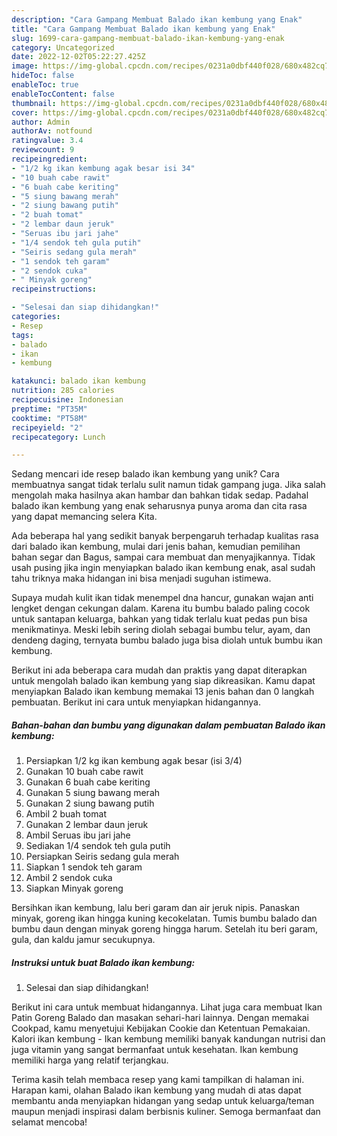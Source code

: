 ```yaml
---
description: "Cara Gampang Membuat Balado ikan kembung yang Enak"
title: "Cara Gampang Membuat Balado ikan kembung yang Enak"
slug: 1699-cara-gampang-membuat-balado-ikan-kembung-yang-enak
category: Uncategorized
date: 2022-12-02T05:22:27.425Z
image: https://img-global.cpcdn.com/recipes/0231a0dbf440f028/680x482cq70/balado-ikan-kembung-foto-resep-utama.jpg
hideToc: false
enableToc: true
enableTocContent: false
thumbnail: https://img-global.cpcdn.com/recipes/0231a0dbf440f028/680x482cq70/balado-ikan-kembung-foto-resep-utama.jpg
cover: https://img-global.cpcdn.com/recipes/0231a0dbf440f028/680x482cq70/balado-ikan-kembung-foto-resep-utama.jpg
author: Admin
authorAv: notfound
ratingvalue: 3.4
reviewcount: 9
recipeingredient:
- "1/2 kg ikan kembung agak besar isi 34"
- "10 buah cabe rawit"
- "6 buah cabe keriting"
- "5 siung bawang merah"
- "2 siung bawang putih"
- "2 buah tomat"
- "2 lembar daun jeruk"
- "Seruas ibu jari jahe"
- "1/4 sendok teh gula putih"
- "Seiris sedang gula merah"
- "1 sendok teh garam"
- "2 sendok cuka"
- " Minyak goreng"
recipeinstructions:

- "Selesai dan siap dihidangkan!"
categories:
- Resep
tags:
- balado
- ikan
- kembung

katakunci: balado ikan kembung 
nutrition: 285 calories
recipecuisine: Indonesian
preptime: "PT35M"
cooktime: "PT58M"
recipeyield: "2"
recipecategory: Lunch

---
```





Sedang mencari ide resep balado ikan kembung yang unik? Cara membuatnya sangat tidak terlalu sulit namun tidak gampang juga. Jika salah mengolah maka hasilnya akan hambar dan bahkan tidak sedap. Padahal balado ikan kembung yang enak seharusnya punya aroma dan cita rasa yang dapat memancing selera Kita.





Ada beberapa hal yang sedikit banyak berpengaruh terhadap kualitas rasa dari balado ikan kembung, mulai dari jenis bahan, kemudian pemilihan bahan segar dan Bagus, sampai cara membuat dan menyajikannya. Tidak usah pusing jika ingin menyiapkan balado ikan kembung enak,      asal sudah tahu triknya maka hidangan ini bisa menjadi suguhan istimewa.














Supaya mudah kulit ikan tidak menempel dna hancur, gunakan wajan anti lengket dengan cekungan dalam. Karena itu bumbu balado paling cocok untuk santapan keluarga, bahkan yang tidak terlalu kuat pedas pun bisa menikmatinya. Meski lebih sering diolah sebagai bumbu telur, ayam, dan dendeng daging, ternyata bumbu balado juga bisa diolah untuk bumbu ikan kembung.






Berikut ini ada beberapa cara mudah dan praktis yang dapat diterapkan untuk mengolah balado ikan kembung yang siap dikreasikan. Kamu dapat menyiapkan Balado ikan kembung memakai 13 jenis bahan dan 0 langkah pembuatan. Berikut ini cara untuk menyiapkan hidangannya.

<!--inarticleads1-->

##### Bahan-bahan dan bumbu yang digunakan dalam pembuatan Balado ikan kembung:

1. Persiapkan 1/2 kg ikan kembung agak besar (isi 3/4)
1. Gunakan 10 buah cabe rawit
1. Gunakan 6 buah cabe keriting
1. Gunakan 5 siung bawang merah
1. Gunakan 2 siung bawang putih
1. Ambil 2 buah tomat
1. Gunakan 2 lembar daun jeruk
1. Ambil Seruas ibu jari jahe
1. Sediakan 1/4 sendok teh gula putih
1. Persiapkan Seiris sedang gula merah
1. Siapkan 1 sendok teh garam
1. Ambil 2 sendok cuka
1. Siapkan  Minyak goreng


Bersihkan ikan kembung, lalu beri garam dan air jeruk nipis. Panaskan minyak, goreng ikan hingga kuning kecokelatan. Tumis bumbu balado dan bumbu daun dengan minyak goreng hingga harum. Setelah itu beri garam, gula, dan kaldu jamur secukupnya. 

<!--inarticleads2-->

##### Instruksi untuk buat Balado ikan kembung:


1. Selesai dan siap dihidangkan!

Berikut ini cara untuk membuat hidangannya. Lihat juga cara membuat Ikan Patin Goreng Balado dan masakan sehari-hari lainnya. Dengan memakai Cookpad, kamu menyetujui Kebijakan Cookie dan Ketentuan Pemakaian. Kalori ikan kembung - Ikan kembung memiliki banyak kandungan nutrisi dan juga vitamin yang sangat bermanfaat untuk kesehatan. Ikan kembung memiliki harga yang relatif terjangkau. 

Terima kasih telah membaca resep yang kami tampilkan di halaman ini. Harapan kami, olahan Balado ikan kembung yang mudah di atas dapat membantu anda menyiapkan hidangan yang sedap untuk keluarga/teman maupun menjadi inspirasi dalam berbisnis kuliner. Semoga bermanfaat dan selamat mencoba!
